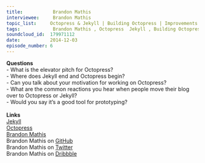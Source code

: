 ```yaml
--- 
title:           Brandon Mathis 
interviewee:     Brandon Mathis 
topic_list:     Octopress & Jekyll | Building Octopress | Improvements for blogs | Prototyping
tags:            Brandon Mathis , Octopress  Jekyll , Building Octopress , Improvements for blogs , Prototyping
soundcloud_id:  179971112
date:           2014-12-03
episode_number: 6
---
```


<p class="show_notes_display"><b>Questions</b><br>- What is the elevator pitch for Octopress?<br>- Where does Jekyll end and Octopress begin?<br>- Can you talk about your motivation for working on Octopress?<br>- What are the common reactions you hear when people move their blog over to Octopress or Jekyll?<br>- Would you say it’s a good tool for prototyping?<br><br><b>Links</b><br><a rel="nofollow" target="_blank" href="http://jekyllrb.com/">Jekyll</a><br><a rel="nofollow" target="_blank" href="http://octopress.org/">Octopress</a><br><a rel="nofollow" target="_blank" href="http://brandonmathis.com/">Brandon Mathis</a><br>Brandon Mathis on <a rel="nofollow" target="_blank" href="https://github.com/imathis">GitHub</a><br>Brandon Mathis on <a rel="nofollow" target="_blank" href="https://twitter.com/imathis">Twitter</a><br>Brandon Mathis on <a rel="nofollow" target="_blank" href="https://dribbble.com/imathis">Dribbble</a><br><br><br></p>
